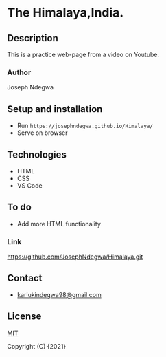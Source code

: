 # The Himalaya,India.

## Description
This is a practice web-page from a video on Youtube. 

### Author
Joseph Ndegwa

## Setup and installation
- Run `https://josephndegwa.github.io/Himalaya/`
- Serve on browser

## Technologies 
* HTML
* CSS
* VS Code

## To do
* Add more HTML functionality

### Link
https://github.com/JosephNdegwa/Himalaya.git

## Contact
* kariukindegwa98@gmail.com

## License
[MIT](https://choosealicense.com/licenses/mit/)

Copyright (C) {2021}